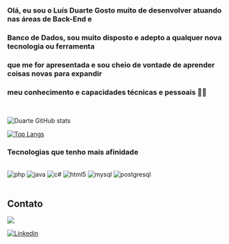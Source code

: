 ### Olá, eu sou o Luís Duarte Gosto muito de desenvolver atuando nas áreas de Back-End e
### Banco de Dados, sou muito disposto e adepto a qualquer nova tecnologia ou ferramenta 
### que me for apresentada e sou cheio de vontade de aprender coisas novas para expandir
### meu conhecimento e capacidades técnicas e pessoais 🧑‍💻

<br>

![Duarte GitHub stats](https://github-readme-stats.vercel.app/api?username=devLuis-Duarte&show_icons=true&theme=highcontrast)

[![Top Langs](https://github-readme-stats.vercel.app/api/top-langs/?username=devLuis-Duarte)](https://github.com/anuraghazra/github-readme-stats)

### Tecnologias que tenho mais afinidade

<div style="display: inline_block">
<br>
    <img algin="center" alt="php" src="https://img.shields.io/badge/PHP-777BB4?style=for-the-badge&logo=php&logoColor=white"/>
    <img algin="center" alt="java" src="https://img.shields.io/badge/Java-ED8B00?style=for-the-badge&logo=java&logoColor=white"/>
    <img algin="center" alt="c#" src="https://img.shields.io/badge/C%23-239120?style=for-the-badge&logo=c-sharp&logoColor=white"/>
    <img algin="center" alt="html5" src="https://img.shields.io/badge/HTML5-E34F26?style=for-the-badge&logo=html5&logoColor=white"/>
    <img algin="center" alt="mysql" src="https://img.shields.io/badge/MySQL-00000F?style=for-the-badge&logo=mysql&logoColor=white"/>
     <img algin="center" alt="postgresql" src="https://img.shields.io/badge/PostgreSQL-316192?style=for-the-badge&logo=postgresql&logoColor=white"/>
</div>

<br>

## Contato

<div>
<a href="mailto:luismiguelsaldanha9@gmail.com"><img src="https://img.shields.io/badge/Gmail-D14836?style=for-the-badge&logo=gmail&logoColor=whit" target=" _blank"></a>

[![Linkedin](https://img.shields.io/badge/LinkedIn-0077B5?style=for-the-badge&logo=linkedin&logoColor=white)](https://www.linkedin.com/in/luisduarte9/)
</div>
